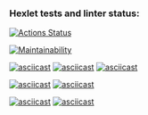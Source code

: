 ### Hexlet tests and linter status:
[![Actions Status](https://github.com/Juvvua/python-project-49/actions/workflows/hexlet-check.yml/badge.svg)](https://github.com/Juvvua/python-project-49/actions)

[![Maintainability](https://api.codeclimate.com/v1/badges/4e18993a9667fddd70d6/maintainability)](https://codeclimate.com/github/Juvvua/python-project-49/maintainability)

[![asciicast](https://asciinema.org/a/LGzxF65owzCCodjxvXJdSyUj8.svg)](https://asciinema.org/a/LGzxF65owzCCodjxvXJdSyUj8)
[![asciicast](https://asciinema.org/a/GVT4E8Nn9ekOWvugdhkaEyrGQ.svg)](https://asciinema.org/a/GVT4E8Nn9ekOWvugdhkaEyrGQ)
[![asciicast](https://asciinema.org/a/P1E8qxmkT7VrV8ThAJdYdzobw.svg)](https://asciinema.org/a/P1E8qxmkT7VrV8ThAJdYdzobw)

[![asciicast](https://asciinema.org/a/7h2kWS3DmgDPSiWq7cLbQlcQx.svg)](https://asciinema.org/a/7h2kWS3DmgDPSiWq7cLbQlcQx)
[![asciicast](https://asciinema.org/a/SdYnDZgnyKXPokehyBi5GQ29k.svg)](https://asciinema.org/a/SdYnDZgnyKXPokehyBi5GQ29k)

[![asciicast](https://asciinema.org/a/8ulDUn6wdXcsFwEbtqmZR4Yjn.svg)](https://asciinema.org/a/8ulDUn6wdXcsFwEbtqmZR4Yjn)
[![asciicast](https://asciinema.org/a/H0DhQDY2YCpiYRYM9AbAIoI7F.svg)](https://asciinema.org/a/H0DhQDY2YCpiYRYM9AbAIoI7F)
